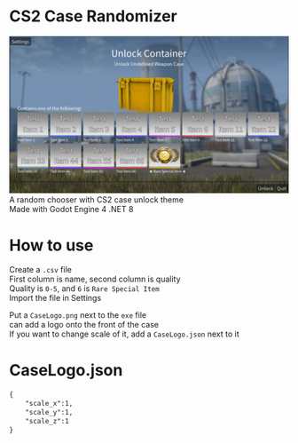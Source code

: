 # CS2 Case Randomizer
![Screenshot](./Screenshot.png)
A random chooser with CS2 case unlock theme<br>
Made with Godot Engine 4 .NET 8

# How to use
Create a ```.csv``` file<br>
First column is name, second column is quality<br>
Quality is ```0-5```, and ```6``` is ```Rare Special Item```<br>
Import the file in Settings

Put a ```CaseLogo.png``` next to the ```exe``` file<br>
can add a logo onto the front of the case<br>
If you want to change scale of it, add a ```CaseLogo.json``` next to it

# CaseLogo.json
```
{
	"scale_x":1,
	"scale_y":1,
	"scale_z":1
}
```